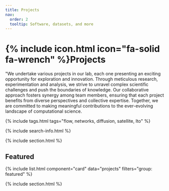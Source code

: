 ```yaml
---
title: Projects
nav:
  order: 2
  tooltip: Software, datasets, and more
---
```


# {% include icon.html icon="fa-solid fa-wrench" %}Projects

"We undertake various projects in our lab, each one presenting an exciting opportunity for exploration and innovation. Through meticulous research, experimentation and analysis, we strive to unravel complex scientific challenges and push the boundaries of knowledge. 
Our collaborative approach fosters synergy among team members, ensuring that each project benefits from diverse perspectives and collective expertise. Together, we are committed to making meaningful contributions to the ever-evolving landscape of computational science.

{% include tags.html tags="flow, networks, diffusion, satellite, Ito" %}

{% include search-info.html %}

{% include section.html %}

## Featured

{% include list.html component="card" data="projects" filters="group: featured" %}

{% include section.html %}

